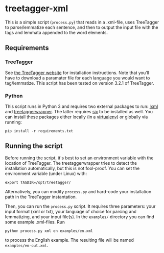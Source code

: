 # treetagger-xml

This is a simple script (`process.py`) that reads in a .xml-file, uses TreeTagger to parse/lemmatize each sentence, and then to output the input file with the tags and lemmata appended to the word elements.

## Requirements

### TreeTagger

See [the TreeTagger website](http://www.cis.uni-muenchen.de/~schmid/tools/TreeTagger/) for installation instructions. Note that you'll have to download a paramater file for each language you would want to tag/lemmatize. This script has been tested on version 3.2.1 of TreeTagger.

### Python

This script runs in Python 3 and requires two external packages to run: [lxml](http://lxml.de/) and [treetaggerwrapper](http://treetaggerwrapper.readthedocs.io/en/latest/). The latter requires [six](https://pythonhosted.org/six/) to be installed as well. You can install these packages either locally (in a [virtualenv](http://virtualenv.readthedocs.io/en/latest/)) or globally via running:

	pip install -r requirements.txt

## Running the script

Before running the script, it's best to set an environment variable with the location of TreeTagger. The treetaggerwrapper tries to detect the installation automatically, but this is not fool-proof. You can set the environment variable (under Linux) with:

	export TAGDIR=/opt/treetagger/

Alternatively, you can modify `process.py` and hard-code your installation path in the TreeTagger instantation.

Then, you can run the `process.py` script. It requires three parameters: your input format (xml or txt), your language of choice for parsing and lemmatizing, and your input file(s). In the `examples/` directory you can find some example .xml-files. Run

	python process.py xml en examples/en.xml

to process the English example. The resulting file will be named `examples/en-out.xml`.
